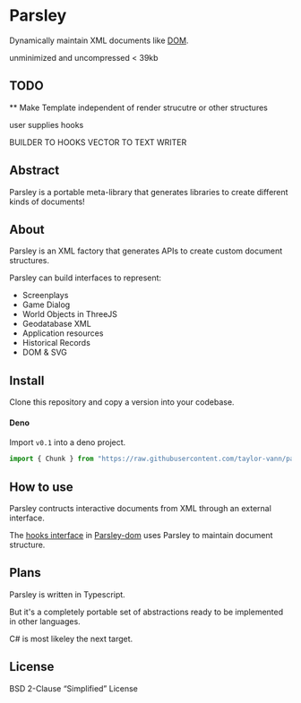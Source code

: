 # Parsley

Dynamically maintain XML documents like
[DOM](https://github.com/taylor-vann/parsley-dom).

unminimized and uncompressed < 39kb

## TODO

** Make Template independent of render strucutre or other structures

user supplies hooks

BUILDER TO
HOOKS
VECTOR TO TEXT WRITER

## Abstract

Parsley is a portable meta-library that generates libraries to create different kinds of documents!

## About

Parsley is an XML factory that generates APIs to create custom document structures.

Parsley can build interfaces to represent:

- Screenplays
- Game Dialog
- World Objects in ThreeJS
- Geodatabase XML
- Application resources
- Historical Records
- DOM & SVG

## Install

Clone this repository and copy a version into your codebase.

#### Deno

Import `v0.1` into a deno project.

```ts
import { Chunk } from "https://raw.githubusercontent.com/taylor-vann/parsley/main/v0.1/src/parsley.ts";
```

## How to use

Parsley contructs interactive documents from XML through an external interface.

The
[hooks interface](https://github.com/taylor-vann/parsley-dom/blob/main/v0.1/src/hooks/hooks.ts)
in [Parsley-dom](https://github.com/taylor-vann/parsley-dom) uses Parsley to
maintain document structure.

## Plans

Parsley is written in Typescript.

But it's a completely portable set of abstractions ready to be implemented in other languages.

C# is most likeley the next target.

## License

BSD 2-Clause “Simplified” License
